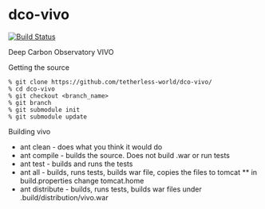 dco-vivo
========

[![Build Status](https://travis-ci.org/tetherless-world/dco-vivo.svg)](https://travis-ci.org/tetherless-world/dco-vivo)

Deep Carbon Observatory VIVO

Getting the source
```
% git clone https://github.com/tetherless-world/dco-vivo/
% cd dco-vivo
% git checkout <branch_name>
% git branch
% git submodule init
% git submodule update
```

Building vivo
* ant clean - does what you think it would do
* ant compile - builds the source. Does not build .war or run tests
* ant test - builds and runs the tests
* ant all - builds, runs tests, builds war file, copies the files to tomcat
** in build.properties change tomcat.home
* ant distribute - builds, runs tests, builds war files under .build/distribution/vivo.war
